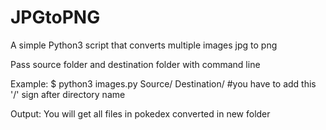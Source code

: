 # JPGtoPNG
A simple Python3 script that converts multiple images jpg to png


Pass source folder and destination folder with command line

Example:
$ python3 images.py Source/ Destination/         #you have to add this '/' sign after directory name

Output:
 You will get all files in pokedex converted in new folder

